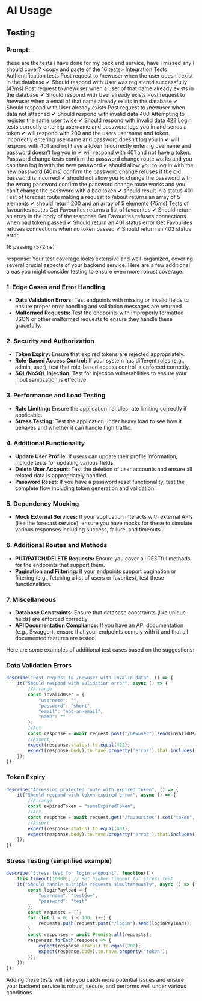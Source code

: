# AI Usage

## Testing

### Prompt:
these are the tests i have done for my back end service, have i missed any i should cover? <copy and paste of the 16 tests>
Integration Tests
    Authentification tests
        Post request to /newuser when the user doesn't exist in the database
          ✔ Should respond with User was registered successfully (47ms)
        Post request to /newuser when a user of that name already exists in the database
          ✔ Should respond with User already exists
        Post request to /newuser when a email of that name already exists in the database
          ✔ Should respond with User already exists
        Post request to /newuser when data not attached
          ✔ Should respond with invalid data 400
        Attempting to register the same user twice
          ✔ Should respond with invalid data 422
      Login tests
        correctly entering username and password logs you in and sends a token
          ✔ will respond with 200 and the users username and token.
        incorrectly entering username and password doesn't log you in
          ✔ will respond with 401 and not have a token.
        incorrectly entering username and password doesn't log you in
          ✔ will respond with 401 and not have a token.
      Password change tests
        confirm the password change route works and you can then log in with the new password
          ✔ should allow you to log in with the new password (40ms)
        confirm the password change refuses if the old password is incorrect
          ✔ should not allow you to change the password with the wrong password
        confirm the password change route works and you can't change the password with a bad token
          ✔ should result in a status 401
    Test of forecast route
      making a request to /about returns an array of 5 elements
        ✔ should return 200 and an array of 5 elements (75ms)
    Tests of favourites routes
      Get Favourites returns a list of favourites
        ✔ Should return an array in the body of the response
      Get Favourites refuses connections when bad token passed
        ✔ Should return an 401 status error
      Get Favourites refuses connections when no token passed
        ✔ Should return an 403 status error

  16 passing (572ms)

response:
Your test coverage looks extensive and well-organized, covering several crucial aspects of your backend service. Here are a few additional areas you might consider testing to ensure even more robust coverage:

### 1. Edge Cases and Error Handling
- **Data Validation Errors:** Test endpoints with missing or invalid fields to ensure proper error handling and validation messages are returned.
- **Malformed Requests:** Test the endpoints with improperly formatted JSON or other malformed requests to ensure they handle these gracefully.

### 2. Security and Authorization
- **Token Expiry:** Ensure that expired tokens are rejected appropriately.
- **Role-Based Access Control:** If your system has different roles (e.g., admin, user), test that role-based access control is enforced correctly.
- **SQL/NoSQL Injection:** Test for injection vulnerabilities to ensure your input sanitization is effective.

### 3. Performance and Load Testing
- **Rate Limiting:** Ensure the application handles rate limiting correctly if applicable.
- **Stress Testing:** Test the application under heavy load to see how it behaves and whether it can handle high traffic.

### 4. Additional Functionality
- **Update User Profile:** If users can update their profile information, include tests for updating various fields.
- **Delete User Account:** Test the deletion of user accounts and ensure all related data is appropriately handled.
- **Password Reset:** If you have a password reset functionality, test the complete flow including token generation and validation.

### 5. Dependency Mocking
- **Mock External Services:** If your application interacts with external APIs (like the forecast service), ensure you have mocks for these to simulate various responses including success, failure, and timeouts.

### 6. Additional Routes and Methods
- **PUT/PATCH/DELETE Requests:** Ensure you cover all RESTful methods for the endpoints that support them.
- **Pagination and Filtering:** If your endpoints support pagination or filtering (e.g., fetching a list of users or favorites), test these functionalities.

### 7. Miscellaneous
- **Database Constraints:** Ensure that database constraints (like unique fields) are enforced correctly.
- **API Documentation Compliance:** If you have an API documentation (e.g., Swagger), ensure that your endpoints comply with it and that all documented features are tested.

Here are some examples of additional test cases based on the suggestions:

### Data Validation Errors
```javascript
describe("Post request to /newuser with invalid data", () => {
    it("Should respond with validation error", async () => {
        //Arrange
        const invalidUser = {
            "username": "",
            "password": "short",
            "email": "not-an-email",
            "name": ""
        };
        //Act
        const response = await request.post("/newuser").send(invalidUser);
        //Assert
        expect(response.status).to.equal(422);
        expect(response.body).to.have.property('error').that.includes('Validation error');
    });
});
```

### Token Expiry
```javascript
describe("Accessing protected route with expired token", () => {
    it("Should respond with token expired error", async () => {
        //Arrange
        const expiredToken = "someExpiredToken";
        //Act
        const response = await request.get("/favourites").set("token", expiredToken);
        //Assert
        expect(response.status).to.equal(401);
        expect(response.body).to.have.property('error').that.includes('Token expired');
    });
});
```

### Stress Testing (simplified example)
```javascript
describe("Stress test for login endpoint", function() {
    this.timeout(10000); // Set higher timeout for stress test
    it("Should handle multiple requests simultaneously", async () => {
        const loginPayload = {
            "username": "testGuy",
            "password": "test"
        };
        const requests = [];
        for (let i = 0; i < 100; i++) {
            requests.push(request.post("/login").send(loginPayload));
        }
        const responses = await Promise.all(requests);
        responses.forEach(response => {
            expect(response.status).to.equal(200);
            expect(response.body).to.have.property('token');
        });
    });
});
```

Adding these tests will help you catch more potential issues and ensure your backend service is robust, secure, and performs well under various conditions.
